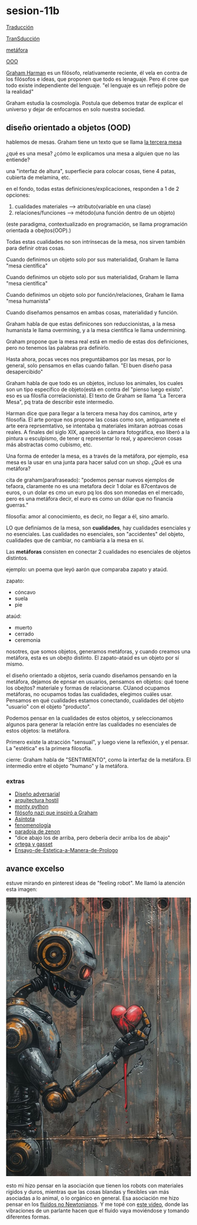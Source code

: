 # sesion-11b

[Traducción](https://es.wikipedia.org/wiki/Traducción)

[TranSducción](https://es.wikipedia.org/wiki/Transducción)

[metáfora](https://es.wikipedia.org/wiki/Metáfora)

[OOO](https://es.wikipedia.org/wiki/Realismo_especulativo)

[Graham Harman](https://en.wikipedia.org/wiki/Graham_Harman) es un filósofo, relativamente reciente, él vela en contra de los filósofos e ideas, que proponen que todo es lenaguaje. Pero él cree que todo existe independiente del lenguaje. "el lenguaje es un reflejo pobre de la realidad"

Graham estudia la cosmología. Postula que debemos tratar de explicar el universo y dejar de enfocarnos en solo nuestra sociedad.

## diseño orientado a objetos (OOD)

hablemos de mesas. Graham tiene un texto que se llama [la tercera mesa](https://publicaciones.umich.mx/revistas/devenires/ojs/article/view/201/173)

¿qué es una mesa? ¿cómo le explicamos una mesa a alguien que no las entiende?

una "interfaz de altura", superfiecie para colocar cosas, tiene 4 patas, cubierta de melamina, etc.

en el fondo, todas estas definiciones/explicaciones, responden a 1 de 2 opciones:

1. cualidades materiales --> atributo(variable en una clase)
2. relaciones/funciones --> método(una función dentro de un objeto)

(este paradigma, contextualizado en programación, se llama programación orientada a obejtos(OOP).)

Todas estas cualidades no son intrínsecas de la mesa, nos sirven también para definir otras cosas.

Cuando definimos un objeto solo por sus materialidad, Graham le llama "mesa científica"

Cuando definimos un objeto solo por sus materialidad, Graham le llama "mesa científica"

Cuando definimos un objeto solo por función/relaciones, Graham le llama "mesa humanista"

Cuando diseñamos pensamos en ambas cosas, materialidad y función.

Graham habla de que estas definicones son reduccionistas, a la mesa humanista le llama overmining, y a la mesa científica le llama undermining.

Graham propone que la mesa real está en medio de estas dos definiciones, pero no tenemos las palabras pra definirlo.

Hasta ahora, pocas veces nos preguntábamos por las mesas, por lo general, solo pensamos en ellas cuando fallan. "El buen diseño pasa desapercibido"

Graham habla de que todo es un objetos, incluso los animales, los cuales son un tipo específico de objeto(está en contra del "pienso luego existo". eso es ua filosfía correlacionista). El texto de Graham se llama "La Tercera Mesa", pq trata de describir este intermedio.

Harman dice que para llegar a la tercera mesa hay dos caminos, arte y filosofía. El arte porque nos propone las cosas como son, antiguamnete el arte eera reprsemtativo, se intentaba q materiales imitaran aotroas cosas reales. A finales del siglo XIX, apareció la cámara fotográfica, eso liberó a la pintura u esculpismo, de tener q representar lo real, y aparecieron cosas más abstractas como cubismo, etc.

Una forma de enteder la mesa, es a través de la metáfora, por ejemplo, esa mesa es la usar en una junta para hacer salud con un shop. ¿Qué es una metáfora?

cita de graham(parafraseado): "podemos pensar nuevos ejemplos de tefaora, claramente no es una metafora decir  1 dolar es 87centavos de euros, o un dolar es cmo un euro pq los dos son monedas en el mercado, pero es una metáfora decir, el euro es como un dólar que no financia guerras."

filosofía: amor al conocimiento, es decir, no llegar a él, sino amarlo.

LO que definíamos de la mesa, son **cualidades**, hay cualidades esenciales y no esenciales. Las cualidades no esenciales, son "accidentes" del objeto, cualidades que de cambiar, no cambiaría a la mesa en sí.

Las **metáforas** consisten en conectar 2 cualidades no esenciales de objetos distintos.

ejemplo: un poema que leyó aarón que comparaba zapato y ataúd.

zapato:

- cóncavo
- suela
- pie

ataúd:

- muerto
- cerrado
- ceremonia

nosotres, que somos objetos, generamos metáforas, y cuando creamos una metáfora, esta es un obejto distinto. El zapato-ataúd es un objeto por sí mismo.

el diseño orientado a objetos, sería cuando diseñamos pensando en la metáfora, dejamos de epnsar en usuarios, pensamos en objetos: qué toene los obejtos? materiale y formas de relacionarse. CUanod ocupamos metáforas, no ocupamos todas las cualidades, elegimos cuáles usar. Pensamos en qué cualidades estamos conectando, cualidades del objeto "usuario" con el objeto "producto".

Podemos pensar en la cualidades de estos objetos, y seleccionamos algunos para generar la relación entre las cualidades no esenciales de estos objetos: la metáfora.

Primero existe la atracción "sensual", y luego viene la reflexión, y el pensar. La "estética" es la primera filosofía.

cierre: Graham habla de "SENTIMIENTO", como la interfaz de la metáfora. El intermedio entre el objeto "humano" y la metáfora.

### extras

- [Diseño adversarial](https://en.wikipedia.org/wiki/Adversarial_Design)
- [arquitectura hostil](https://es.wikipedia.org/wiki/Arquitectura_hostil)
- [monty python](https://en.wikipedia.org/wiki/Monty_Python_and_the_Holy_Grail)
- [filósofo nazi que inspiró a Graham](https://es.wikipedia.org/wiki/Martin_Heidegger)
- [Asíntota](http://prepa8.unam.mx/academia/colegios/matematicas/paginacolmate/applets/matematicas_V/Applets_Geogebra/asintotas.html)
- [fenomenología](https://es.wikipedia.org/wiki/Fenomenología_(filosofía))
- [paradoja de zenon](https://es.wikipedia.org/wiki/Paradojas_de_Zenón)
- "dice abajo los de arriba, pero debería decir arriba los de abajo"
- [ortega y gasset](https://es.wikipedia.org/wiki/José_Ortega_y_Gasset)
- [Ensayo-de-Estetica-a-Manera-de-Prologo](https://www.scribd.com/document/408157591/ORTEGA-Ensayo-de-Estetica-a-Manera-de-Prologo)


## avance excelso

estuve mirando en pinterest ideas de "feeling robot". Me llamó la atención esta imagen:

![un robot sosteniendo un corazón humano que parece estar derritiéndose](./imagenes/feelinBot.jpg)

esto mi hizo pensar en la asociación que tienen los robots con materiales rígidos y duros, mientras que las cosas blandas y flexibles van más asociadas a lo animal, o lo orgánico en general. Esa asociación me hizo pensar en los [fluídos no Newtonianos](https://en.wikipedia.org/wiki/Non-Newtonian_fluid). Y me topé con [este video](https://youtu.be/3zoTKXXNQIU?si=m6Zejq6GEwo8gfu5), donde las vibraciones de un parlante hacen que el fluido vaya moviéndose y tomando diferentes formas. 


